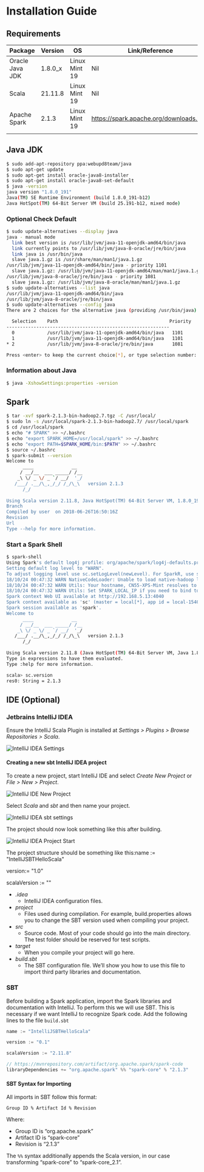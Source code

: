 # Installation Guide

## Requirements

| Package         | Version | OS            | Link/Reference                          |
| --------------- | ------- | ------------- | --------------------------------------- |
| Oracle Java JDK | 1.8.0_x | Linux Mint 19 | Nil                                     |
| Scala           | 21.11.8 | Linux Mint 19 | Nil                                     |
| Apache Spark    | 2.1.3   | Linux Mint 19 | https://spark.apache.org/downloads.html |
|                 |         |               |                                         |

## Java JDK

```bash
$ sudo add-apt-repository ppa:webupd8team/java
$ sudo apt-get update
$ sudo apt-get install oracle-java8-installer
$ sudo apt-get install oracle-java8-set-default
$ java -version
java version "1.8.0_191"
Java(TM) SE Runtime Environment (build 1.8.0_191-b12)
Java HotSpot(TM) 64-Bit Server VM (build 25.191-b12, mixed mode)
```

### Optional Check Default

```bash
$ sudo update-alternatives --display java
java - manual mode
  link best version is /usr/lib/jvm/java-11-openjdk-amd64/bin/java
  link currently points to /usr/lib/jvm/java-8-oracle/jre/bin/java
  link java is /usr/bin/java
  slave java.1.gz is /usr/share/man/man1/java.1.gz
/usr/lib/jvm/java-11-openjdk-amd64/bin/java - priority 1101
  slave java.1.gz: /usr/lib/jvm/java-11-openjdk-amd64/man/man1/java.1.gz
/usr/lib/jvm/java-8-oracle/jre/bin/java - priority 1081
  slave java.1.gz: /usr/lib/jvm/java-8-oracle/man/man1/java.1.gz
$ sudo update-alternatives --list java
/usr/lib/jvm/java-11-openjdk-amd64/bin/java
/usr/lib/jvm/java-8-oracle/jre/bin/java
$ sudo update-alternatives --config java
There are 2 choices for the alternative java (providing /usr/bin/java).

  Selection    Path                                         Priority   Status
------------------------------------------------------------
  0            /usr/lib/jvm/java-11-openjdk-amd64/bin/java   1101      auto mode
  1            /usr/lib/jvm/java-11-openjdk-amd64/bin/java   1101      manual mode
* 2            /usr/lib/jvm/java-8-oracle/jre/bin/java       1081      manual mode

Press <enter> to keep the current choice[*], or type selection number: 

```

### Information about Java

```bash
$ java -XshowSettings:properties -version
```

## Spark

```bash
$ tar -xvf spark-2.1.3-bin-hadoop2.7.tgz -C /usr/local/
$ sudo ln -s /usr/local/spark-2.1.3-bin-hadoop2.7/ /usr/local/spark
$ cd /usr/local/spark
$ echo "# SPARK" >> ~/.bashrc
$ echo "export SPARK_HOME=/usr/local/spark" >> ~/.bashrc
$ echo "export PATH=$SPARK_HOME/bin:$PATH" >> ~/.bashrc
$ source ~/.bashrc
$ spark-submit --version
Welcome to
      ____              __
     / __/__  ___ _____/ /__
    _\ \/ _ \/ _ `/ __/  '_/
   /___/ .__/\_,_/_/ /_/\_\   version 2.1.3
      /_/
                        
Using Scala version 2.11.8, Java HotSpot(TM) 64-Bit Server VM, 1.8.0_191
Branch 
Compiled by user  on 2018-06-26T16:50:16Z
Revision 
Url 
Type --help for more information.
```

### Start a Spark Shell

```bash
$ spark-shell
Using Spark's default log4j profile: org/apache/spark/log4j-defaults.properties
Setting default log level to "WARN".
To adjust logging level use sc.setLogLevel(newLevel). For SparkR, use setLogLevel(newLevel).
18/10/24 00:47:32 WARN NativeCodeLoader: Unable to load native-hadoop library for your platform... using builtin-java classes where applicable
18/10/24 00:47:32 WARN Utils: Your hostname, CN55-XPS-Mint resolves to a loopback address: 127.0.1.1; using 192.168.5.13 instead (on interface wlp58s0)
18/10/24 00:47:32 WARN Utils: Set SPARK_LOCAL_IP if you need to bind to another address
Spark context Web UI available at http://192.168.5.13:4040
Spark context available as 'sc' (master = local[*], app id = local-1540302452799).
Spark session available as 'spark'.
Welcome to
      ____              __
     / __/__  ___ _____/ /__
    _\ \/ _ \/ _ `/ __/  '_/
   /___/ .__/\_,_/_/ /_/\_\   version 2.1.3
      /_/
         
Using Scala version 2.11.8 (Java HotSpot(TM) 64-Bit Server VM, Java 1.8.0_191)
Type in expressions to have them evaluated.
Type :help for more information.

scala> sc.version
res0: String = 2.1.3

```



## IDE (Optional)

### Jetbrains IntelliJ IDEA

Ensure the IntelliJ Scala Plugin is installed at _Settings > Plugins > Browse Repositories > Scala_.

![IntelliJ IDEA Settings](./assets/ide_1.png)

#### Creating a new sbt IntelliJ IDEA project

To create a new project, start IntelliJ IDE and select _Create New Project_ or _File > New > Project_.

![IntelliJ IDE New Project](./assets/ide_2.png)

Select _Scala_ and _sbt_ and then name your project.

![IntelliJ IDEA sbt settings](./assets/ide_3.png)

The project should now look something like this after building.

![IntelliJ IDEA Project Start](./assets/ide_4.png)

The project structure should be something like this:name := "IntelliJSBTHelloScala"

version:= "1.0"

scalaVersion := ""

* _.idea_
  * IntelliJ IDEA configuration files.
* _project_
  * Files used during compilation. For example, build.properties allows you to change the SBT version used when compiling your project.
* _src_
  * Source code. Most of your code should go into the main directory. The test folder should be reserved for test scripts.
* _target_
  * When you compile your project will go here.
* _build.sbt_
  * The SBT configuration file. We’ll show you how to use this file to import third party libraries and documentation. 

### SBT

Before building a Spark application, import the Spark libraries and documentation with IntelliJ. To perform this we will use SBT. This is necessary if we want IntelliJ to recognize Spark code. Add the following lines to the file `build.sbt`

```scala
name := "IntelliJSBTHelloScala"

version := "0.1"

scalaVersion := "2.11.8"

// https://mvnrepository.com/artifact/org.apache.spark/spark-code
libraryDependencies += "org.apache.spark" %% "spark-core" % "2.1.3"
```

#### SBT Syntax for Importing

All imports in SBT follow this format:

`Group ID % Artifact Id % Revision`

Where:

* Group ID is “org.apache.spark”
* Artifact ID is “spark-core”
* Revision is “2.1.3”

The `%%` syntax additionally appends the Scala version, in our case transforming “spark-core” to “spark-core_2.1”.